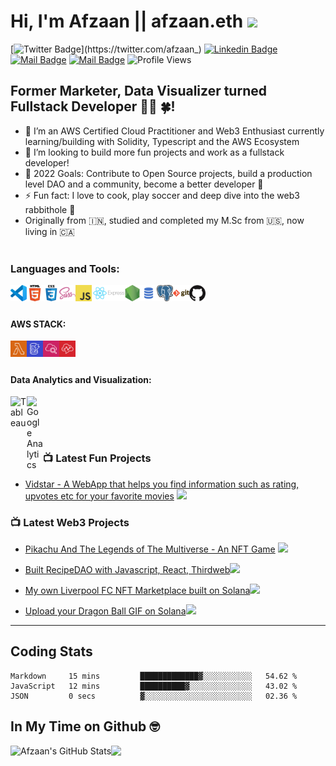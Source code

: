 # Hi, I'm Afzaan || afzaan.eth <img width="48px" src="https://c.tenor.com/HUnC8D7ZhbcAAAAi/goku-dbz.gif"/> 

[![Twitter Badge](https://img.shields.io/badge/-@afzaan_-1ca0f1?style=flat&labelColor=1ca0f1&logo=twitter&logoColor=white&link=https://twitter.com/afzaan_)](https://twitter.com/afzaan_)
[![Linkedin Badge](https://img.shields.io/badge/-LinkedIn-0e76a8?style=flat&labelColor=0e76a8&logo=linkedin&logoColor=white)](https://www.linkedin.com/in/afzaanh/)
[![Mail Badge](https://img.shields.io/badge/-Gmail-c0392b?style=flat&labelColor=c0392b&logo=gmail&logoColor=white)](mailto:afzaanhakim19@gmail.com)
[![Mail Badge](https://img.shields.io/badge/-@ah7lfc-e84393?style=flat&labelColor=e84393&logo=instagram&logoColor=white)](https://instagram.com/ah7lfc) 
![Profile Views](https://komarev.com/ghpvc/?username=afzaanhakim)



## Former Marketer, Data Visualizer turned Fullstack Developer 👨‍💻 🍀!

- 🌱 I’m an AWS Certified Cloud Practitioner and Web3 Enthusiast currently learning/building with Solidity, Typescript and the AWS Ecosystem
- 👯 I’m looking to build more fun projects and work as a fullstack developer!
- 🥅 2022 Goals: Contribute to Open Source projects, build a production level DAO and a community, become a better developer 🤗
- ⚡ Fun fact: I love to cook, play soccer and deep dive into the web3 rabbithole 🐰
- Originally from 🇮🇳, studied and completed my M.Sc from 🇺🇸, now living in 🇨🇦
  <br />
  <br />


### Languages and Tools:

<img align="left" alt="Visual Studio Code" width="26px" src="https://raw.githubusercontent.com/github/explore/80688e429a7d4ef2fca1e82350fe8e3517d3494d/topics/visual-studio-code/visual-studio-code.png" />
<img align="left" alt="HTML5" width="26px" src="https://raw.githubusercontent.com/github/explore/80688e429a7d4ef2fca1e82350fe8e3517d3494d/topics/html/html.png" />
<img align="left" alt="CSS3" width="26px" src="https://raw.githubusercontent.com/github/explore/80688e429a7d4ef2fca1e82350fe8e3517d3494d/topics/css/css.png" />
<img align="left" alt="Sass" width="26px" src="https://raw.githubusercontent.com/github/explore/80688e429a7d4ef2fca1e82350fe8e3517d3494d/topics/sass/sass.png" />
<img align="left" alt="JavaScript" width="26px" src="https://raw.githubusercontent.com/github/explore/80688e429a7d4ef2fca1e82350fe8e3517d3494d/topics/javascript/javascript.png" />
<img align="left" alt="React" width="26px" src="https://raw.githubusercontent.com/github/explore/80688e429a7d4ef2fca1e82350fe8e3517d3494d/topics/react/react.png" />
<img align="left" alt="Express" width="26px" src="https://raw.githubusercontent.com/github/explore/80688e429a7d4ef2fca1e82350fe8e3517d3494d/topics/express/express.png" />
<img align="left" alt="Node.js" width="26px" src="https://raw.githubusercontent.com/github/explore/80688e429a7d4ef2fca1e82350fe8e3517d3494d/topics/nodejs/nodejs.png" />
<img align="left" alt="SQL" width="26px" src="https://raw.githubusercontent.com/github/explore/80688e429a7d4ef2fca1e82350fe8e3517d3494d/topics/sql/sql.png" />
<img align="left" alt="postgresql" width="26px" src="https://raw.githubusercontent.com/github/explore/80688e429a7d4ef2fca1e82350fe8e3517d3494d/topics/postgresql/postgresql.png" />
<img align="left" alt="Git" width="26px" src="https://raw.githubusercontent.com/github/explore/80688e429a7d4ef2fca1e82350fe8e3517d3494d/topics/git/git.png" />
<img align="left" alt="GitHub" width="26px" src="https://raw.githubusercontent.com/github/explore/78df643247d429f6cc873026c0622819ad797942/topics/github/github.png" />
<br/><br/>

#### AWS STACK:

<img align="left" alt="AWSLambda" width="26px" src="https://raw.githubusercontent.com/awslabs/aws-icons-for-plantuml/main/dist/Compute/Lambda.png" />
<img align="left" alt="DynamoDB" width="26px" src="https://raw.githubusercontent.com/awslabs/aws-icons-for-plantuml/main/dist/Database/DynamoDB.png" />
<img align="left" alt="CloudWatch" width="26px" src="https://raw.githubusercontent.com/awslabs/aws-icons-for-plantuml/main/dist/ManagementGovernance/CloudWatch.png" />
<img align="left" alt="Amazon Connect" width="26px" src="https://raw.githubusercontent.com/awslabs/aws-icons-for-plantuml/main/dist/BusinessApplications/Connect.png" />
<br /><br />

#### Data Analytics and Visualization:

[<img align="left" alt="Tableau" width="26px" src="https://surveymonkey-assets.s3.amazonaws.com/papiasset/apps/logos/2e989404-aed0-41ea-9198-ddc1c76d7a4a" />][tableau]
<img align="left" alt="Google Analytics" width="26px" src="https://valota.live/wp-content/uploads/2020/09/Google-Analytics-icon.png" />
<br/>

<br />
<br />


### 📺 Latest Fun Projects

- [Vidstar - A WebApp that helps you find information such as rating, upvotes etc for your favorite movies](https://vidstar.vercel.app/) <img width="35px" src="https://c.tenor.com/PhQ05RShWzUAAAAi/its-movie-time-chatime.gif"/>

### 📺 Latest Web3 Projects
- [Pikachu And The Legends of The Multiverse - An NFT Game](https://pikachu-and-the-legends-of-the-multiverse.vercel.app/) <img width="40px" src="https://c.tenor.com/0GRl16naN8YAAAAi/pokemon-nintendo.gif"/>
  
- [Built RecipeDAO with Javascript, React, Thirdweb](https://recipedao.vercel.app/)<img width="40px" src="https://c.tenor.com/xIx-7_MtPrcAAAAi/foodbyjag-jagyasini-singh.gif"/>
  
- [My own Liverpool FC NFT Marketplace built on Solana](https://liverpoolfc-nft-candymachine.vercel.app/)<img width="35px" src="https://c.tenor.com/2mc3x3ph1poAAAAi/peace-yoga.gif"/>
  
- [Upload your Dragon Ball GIF on Solana](https://dbzportalgifssolana-afzaanhakim.vercel.app/)<img width="40px" src="https://c.tenor.com/CVCcyFkv72wAAAAi/goku-vs-frieza-fight.gif"/>

---

## Coding Stats
<!--START_SECTION:waka-->

```text
Markdown     15 mins         █████████████▓░░░░░░░░░░░   54.62 %
JavaScript   12 mins         ██████████▓░░░░░░░░░░░░░░   43.02 %
JSON         0 secs          ▓░░░░░░░░░░░░░░░░░░░░░░░░   02.36 %
```

<!--END_SECTION:waka-->

## In My Time on Github 🤓

  <img align="left" alt="Afzaan's GitHub Stats" src="https://github-readme-stats.vercel.app/api?username=afzaanhakim&show_icons=true&hide_border=true&theme=onedark" />



[twitter]: https://twitter.com/afzaan_
[instagram]: https://instagram.com/ah7lfc
[linkedin]: https://linkedin.com/in/afzaanh/
[opensea]: https://opensea.io/afzaan
[tableau]: https://public.tableau.com/app/profile/afzaan.hakim
![](https://hit.yhype.me/github/profile?user_id=64027936)
